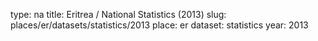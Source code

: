 type: na
title: Eritrea / National Statistics (2013)
slug: places/er/datasets/statistics/2013
place: er
dataset: statistics
year: 2013
